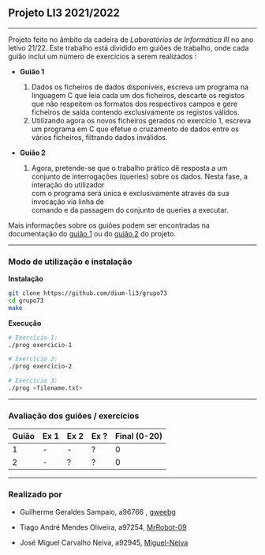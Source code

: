## Projeto LI3 2021/2022 
---
Projeto feito no âmbito da cadeira de *Laboratórios de Informática III* no ano letivo 21/22.
Este trabalho está dividido em guiões de trabalho, onde cada guião incluí um número de exercícios a serem realizados :

+ **Guião 1**
	1. Dados os ficheiros de dados disponíveis, escreva um programa na linguagem C que leia cada um dos ficheiros, descarte os registos que não respeitem os formatos dos respectivos campos e gere ficheiros de saída contendo exclusivamente os registos válidos.
	2. Utilizando agora os novos ficheiros gerados no exercício 1, escreva um programa em C que efetue o cruzamento de dados entre os vários ficheiros, filtrando dados inválidos.

+ **Guião 2**
	1. Agora, pretende-se que o trabalho prático dê resposta a um  
	conjunto de interrogações (queries) sobre os dados. Nesta fase, a interação do utilizador  
	com o programa será única e exclusivamente através da sua invocação via linha de  
	comando e da passagem do conjunto de queries a executar.

Mais informações sobre os guiões podem ser encontradas na documentação do [guião 1](https://github.com/dium-li3/grupo73/tree/main/guiao-1/docs) ou do [guião 2](https://github.com/dium-li3/grupo73/tree/main/guiao-2/docs) do projeto.

---
### Modo de utilização e instalação

**Instalação**

```sh
git clone https://github.com/dium-li3/grupo73
cd grupo73
make
```

**Execução**
```sh
# Exercício 1:
./prog exercicio-1

# Exercício 2:
./prog exercicio-2

# Exercício 3:
./prog <filename.txt>
```

---
### Avaliação dos guiões / exercícios

| Guião | Ex 1  | Ex 2  | Ex ?  | Final (0-20)|
| :---- | :---- | :---- | :---- | :----       | 
| 1     | -     | -     | ?     | 0           |
| 2     | - 	| ? 	| ? 	| 0 	      |

---
### Realizado por 
+ Guilherme Geraldes Sampaio, a96766 , [gweebg](https://github.com/gweebg)

+ Tiago André Mendes Oliveira, a97254, [MrRobot-09](https://github.com/MrRobot-09)

+ José Miguel Carvalho Neiva, a92945, [Miguel-Neiva](https://github.com/Miguel-Neiva)
